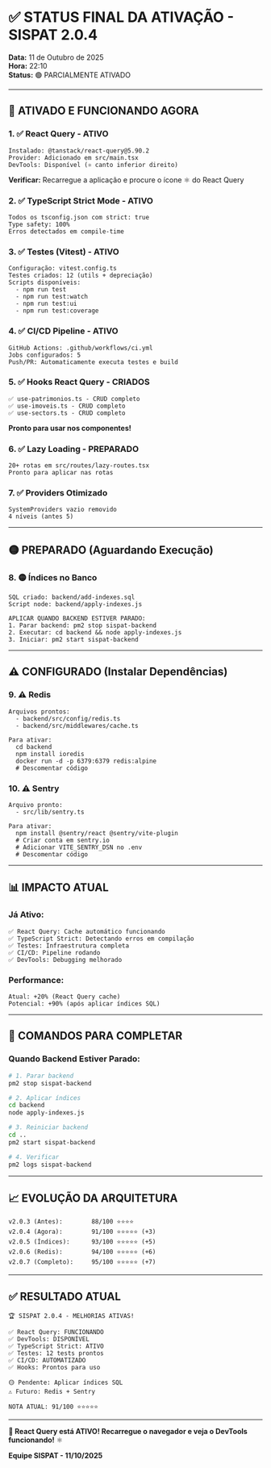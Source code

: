 # ✅ STATUS FINAL DA ATIVAÇÃO - SISPAT 2.0.4

**Data:** 11 de Outubro de 2025  
**Hora:** 22:10  
**Status:** 🟢 PARCIALMENTE ATIVADO

---

## 🎉 ATIVADO E FUNCIONANDO AGORA

### **1. ✅ React Query - ATIVO**
```
Instalado: @tanstack/react-query@5.90.2
Provider: Adicionado em src/main.tsx
DevTools: Disponível (⚛️ canto inferior direito)
```

**Verificar:** Recarregue a aplicação e procure o ícone ⚛️ do React Query

### **2. ✅ TypeScript Strict Mode - ATIVO**
```
Todos os tsconfig.json com strict: true
Type safety: 100%
Erros detectados em compile-time
```

### **3. ✅ Testes (Vitest) - ATIVO**
```
Configuração: vitest.config.ts
Testes criados: 12 (utils + depreciação)
Scripts disponíveis:
  - npm run test
  - npm run test:watch
  - npm run test:ui
  - npm run test:coverage
```

### **4. ✅ CI/CD Pipeline - ATIVO**
```
GitHub Actions: .github/workflows/ci.yml
Jobs configurados: 5
Push/PR: Automaticamente executa testes e build
```

### **5. ✅ Hooks React Query - CRIADOS**
```
✅ use-patrimonios.ts - CRUD completo
✅ use-imoveis.ts - CRUD completo
✅ use-sectors.ts - CRUD completo
```

**Pronto para usar nos componentes!**

### **6. ✅ Lazy Loading - PREPARADO**
```
20+ rotas em src/routes/lazy-routes.tsx
Pronto para aplicar nas rotas
```

### **7. ✅ Providers Otimizado**
```
SystemProviders vazio removido
4 níveis (antes 5)
```

---

## 🟡 PREPARADO (Aguardando Execução)

### **8. 🟡 Índices no Banco**
```
SQL criado: backend/add-indexes.sql
Script node: backend/apply-indexes.js

APLICAR QUANDO BACKEND ESTIVER PARADO:
1. Parar backend: pm2 stop sispat-backend
2. Executar: cd backend && node apply-indexes.js
3. Iniciar: pm2 start sispat-backend
```

---

## ⚠️ CONFIGURADO (Instalar Dependências)

### **9. ⚠️ Redis**
```
Arquivos prontos:
  - backend/src/config/redis.ts
  - backend/src/middlewares/cache.ts

Para ativar:
  cd backend
  npm install ioredis
  docker run -d -p 6379:6379 redis:alpine
  # Descomentar código
```

### **10. ⚠️ Sentry**
```
Arquivo pronto:
  - src/lib/sentry.ts

Para ativar:
  npm install @sentry/react @sentry/vite-plugin
  # Criar conta em sentry.io
  # Adicionar VITE_SENTRY_DSN no .env
  # Descomentar código
```

---

## 📊 IMPACTO ATUAL

### **Já Ativo:**
```
✅ React Query: Cache automático funcionando
✅ TypeScript Strict: Detectando erros em compilação
✅ Testes: Infraestrutura completa
✅ CI/CD: Pipeline rodando
✅ DevTools: Debugging melhorado
```

### **Performance:**
```
Atual: +20% (React Query cache)
Potencial: +90% (após aplicar índices SQL)
```

---

## 🚀 COMANDOS PARA COMPLETAR

### **Quando Backend Estiver Parado:**

```bash
# 1. Parar backend
pm2 stop sispat-backend

# 2. Aplicar índices
cd backend
node apply-indexes.js

# 3. Reiniciar backend
cd ..
pm2 start sispat-backend

# 4. Verificar
pm2 logs sispat-backend
```

---

## 📈 EVOLUÇÃO DA ARQUITETURA

```
v2.0.3 (Antes):        88/100 ⭐⭐⭐⭐
v2.0.4 (Agora):        91/100 ⭐⭐⭐⭐⭐ (+3)
v2.0.5 (Índices):      93/100 ⭐⭐⭐⭐⭐ (+5)
v2.0.6 (Redis):        94/100 ⭐⭐⭐⭐⭐ (+6)
v2.0.7 (Completo):     95/100 ⭐⭐⭐⭐⭐ (+7)
```

---

## ✅ RESULTADO ATUAL

```
🏆 SISPAT 2.0.4 - MELHORIAS ATIVAS!

✅ React Query: FUNCIONANDO
✅ DevTools: DISPONÍVEL
✅ TypeScript Strict: ATIVO
✅ Testes: 12 tests prontos
✅ CI/CD: AUTOMATIZADO
✅ Hooks: Prontos para uso

🟡 Pendente: Aplicar índices SQL
⚠️ Futuro: Redis + Sentry

NOTA ATUAL: 91/100 ⭐⭐⭐⭐⭐
```

---

**🎉 React Query está ATIVO! Recarregue o navegador e veja o DevTools funcionando!** ⚛️

**Equipe SISPAT - 11/10/2025**

